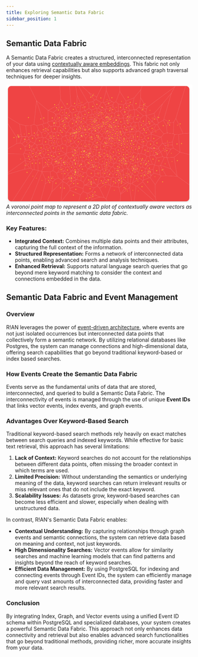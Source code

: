 ```yaml
---
title: Exploring Semantic Data Fabric
sidebar_position: 1
---
```


## Semantic Data Fabric
A Semantic Data Fabric creates a structured, interconnected representation of your data using [contextually aware embeddings](./contextually_aware_embedding.md). This fabric not only enhances retrieval capabilities but also supports advanced graph traversal techniques for deeper insights.

![Semantic Data Fabric](../assets/get-started/Seamantic_data_fabric.png)
*A voronoi point map to represent a 2D plot of contextually aware vectors as interconnected points in the semantic data fabric.*
<br />

### Key Features:
 - **Integrated Context:** Combines multiple data points and their attributes, capturing the full context of the information.
 - **Structured Representation:** Forms a network of interconnected data points, enabling advanced search and analysis techniques.
 - **Enhanced Retrieval:** Supports natural language search queries that go beyond mere keyword matching to consider the context and connections embedded in the data.


## Semantic Data Fabric and Event Management

### Overview

 R!AN leverages the power of [event-driven architecture](../guides/generated_events.md), where events are not just isolated occurrences but interconnected data points that collectively form a semantic network. By utilizing relational databases like Postgres, the system can manage connections and high-dimensional data, offering search capabilities that go beyond traditional keyword-based or index based searches.

### How Events Create the Semantic Data Fabric

Events serve as the fundamental units of data that are stored, interconnected, and queried to build a Semantic Data Fabric. The interconnectivity of events is managed through the use of unique **Event IDs** that links vector events, index events, and graph events.


### Advantages Over Keyword-Based Search

Traditional keyword-based search methods rely heavily on exact matches between search queries and indexed keywords. While effective for basic text retrieval, this approach has several limitations:

1. **Lack of Context:** Keyword searches do not account for the relationships between different data points, often missing the broader context in which terms are used.
2. **Limited Precision:** Without understanding the semantics or underlying meaning of the data, keyword searches can return irrelevant results or miss relevant ones that do not include the exact keyword.
3. **Scalability Issues:** As datasets grow, keyword-based searches can become less efficient and slower, especially when dealing with unstructured data.

In contrast, R!AN's Semantic Data Fabric enables:

- **Contextual Understanding:** By capturing relationships through graph events and semantic connections, the system can retrieve data based on meaning and context, not just keywords.
- **High Dimensionality Searches:** Vector events allow for similarity searches and machine learning models that can find patterns and insights beyond the reach of keyword searches.
- **Efficient Data Management:** By using PostgreSQL for indexing and connecting events through Event IDs, the system can efficiently manage and query vast amounts of interconnected data, providing faster and more relevant search results.

### Conclusion

By integrating Index, Graph, and Vector events using a unified Event ID schema within PostgreSQL and specialized databases, your system creates a powerful Semantic Data Fabric. This approach not only enhances data connectivity and retrieval but also enables advanced search functionalities that go beyond traditional methods, providing richer, more accurate insights from your data.